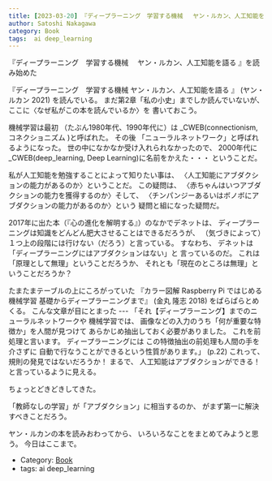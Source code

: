 ```yaml
---
title: [2023-03-20] 『ディープラーニング　学習する機械 　ヤン・ルカン、人工知能を語る 』を読み始めた ---「AI はアブダクションが出来るのか？」の答をさぐりたい
author: Satoshi Nakagawa
category: Book
tags:  ai deep_learning
---
```


『ディープラーニング　学習する機械 　ヤン・ルカン、人工知能を語る 』を読み始めた

 『ディープラーニング　学習する機械
ヤン・ルカン、人工知能を語る 』
(ヤン・ルカン 2021)
を読んでいる。
まだ第2章「私の小史」までしか読んでいないが、
ここに〈なぜ私がこの本を読んでいるか〉を
書いておこう。

 機械学習は最初
（たぶん1980年代、1990年代に）は
_CWEB(connectionism, コネクショニズム )と呼ばれた。
その後
「ニューラルネットワーク」と呼ばれるようになった。
世の中になかなか受け入れられなかったので、
2000年代に
_CWEB(deep_learning, Deep Learning)に名前をかえた・・・
ということだ。

 私が人工知能を勉強することによって知りたい事は、
〈人工知能にアブダクションの能力があるのか〉ということだ。
この疑問は、
〈赤ちゃんはいつアブダクションの能力を獲得するのか〉そして、
〈チンパンジーあるいはボノボにアブダクションの能力があるのか〉という
疑問と組になった疑問だ。

 2017年に出た本（『心の進化を解明する』）のなかでデネットは、
ディープラーニングは知識をどんどん肥大させることはできるだろうが、
（気づきによって）１つ上の段階には行けない（だろう）と言っている。
すなわち、
デネットは「ディープラーニングにはアブダクションはない」と
言っているのだ。
これは「原理として無理」ということだろうか、
それとも「現在のところは無理」ということだろうか？

 たまたまテーブルの上にころがっていた
『カラー図解 Raspberry Pi
ではじめる機械学習
基礎からディープラーニングまで』
(金丸 隆志 2018)
をぱらぱらとめくる。
こんな文章が目にとまった ---
「それ【ディープラーニング】までのニューラルネットワークや
機械学習では、
画像などの入力のうち「何が重要な特徴か」を人間が見つけて
あらかじめ抽出しておく必要がありました。
これを前処理と言います。
ディープラーニングには
この特徴抽出の前処理も人間の手を介さずに
自動で行なうことができるという性質があります。」 (p.22)
これって、
規則の発見ではないだろうか！
まるで、
人工知能はアブダクションができる！と言っているように見える。

 ちょっとどきどきしてきた。

 「教師なしの学習」が「アブダクション」に相当するのか、
がまず第一に解決すべきことだろう。

 ヤン・ルカンの本を読みおわってから、
いろいろなことをまとめてみようと思う。
今日はここまで。

- Category: [Book](https://merapano.github.io/categories.html#Book)
- tags:  ai deep_learning
